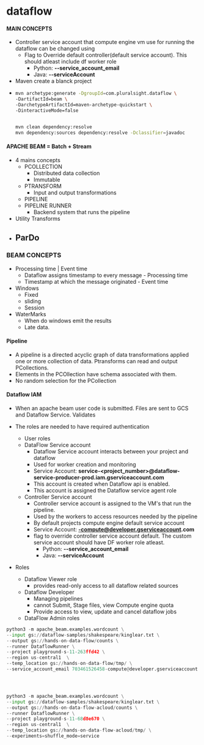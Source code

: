# dataflow


#### MAIN CONCEPTS
- Controller service account that compute engine vm use for running the dataflow can be changed using
  - Flag to Override default controller(default service account). This should atleast include df worker role
    - Python: __--service_account_email__ 
    - Java: __--serviceAccount__
- Maven create a blanck project
- 
  ``` sh
  mvn archetype:generate -DgroupId=com.pluralsight.dataflow \
  -DartifactId=beam \
  -DarchetypeArtifactId=maven-archetype-quickstart \
  -DinteractiveMode=false


  mvn clean dependency:resolve
  mvn dependency:sources dependency:resolve -Dclassifier=javadoc
  ```

#### APACHE BEAM = Batch + Stream
 - 4 mains concepts
   - PCOLLECTION
     - Distributed data collection
     - Immutable
   - PTRANSFORM
     - Input and output transformations
   - PIPELINE
   - PIPELINE RUNNER
     - Backend system that runs the pipeline
 - Utility Transforms
 - ParDo
   - 
### BEAM CONCEPTS
- Processing time | Event time
  -  Dataflow assigns timestamp to every message - Processing time 
  -  Timestamp at which the message originated - Event time
- Windows
  - Fixed 
  - sliding
  - Session
- WaterMarks
  - When do windows emit the results
  - Late data. 




#### Pipeline
- A pipeline is a directed acyclic graph of data transformations applied one or more collection of data. Ptransforms can read and output PCollections. 
- Elements in the PCOllection have schema associated with them. 
- No random selection for the PCollection

#### Dataflow IAM 

- When an apache beam user code is submitted. Files are sent to GCS and Dataflow Service. Validates 
- The roles are needed to have required authentication
  - User roles
  - DataFlow Service account  
    - Dataflow Service account interacts between your project and dataflow  
    - Used for worker creation and monitoring
    - Service Account: __service-<project_number>@dataflow-service-producer-prod.iam.gserviceaccount.com__
    - This account is created when Dataflow api is enabled. 
    - This account is assigned the Dataflow service agent role
  - Controller Service account
    - Controller service account is assigned to the VM's that run the pipeline. 
    - Used by the workers to access resources needed by the pipeline
    - By default projects compute engine default service account
    - Service Account: __<project-number>-compute@developer.gserviceaccount.com__
    - flag to override controller service account default. The custom service account should have DF worker role atleast. 
      - Python: __--service_account_email__
      - Java: __--serviceAccount__


- Roles 
  - Dataflow Viewer role
    - provides read-only access to all dataflow related sources 
  - Dataflow Developer
    - Managing pipelines
    - cannot Submit, Stage files, view Compute engine quota
    - Provide access to view, update and cancel dataflow jobs
  - DataFlow Admin roles 
  



``` python
python3 -m apache_beam.examples.wordcount \
--input gs://dataflow-samples/shakespeare/kinglear.txt \
--output gs://hands-on-data-flow/counts \
--runner DataflowRunner \
--project playground-s-11-263ffd42 \
--region us-central1  \
--temp_location gs://hands-on-data-flow/tmp/ \
--service_account_email 703461526458-compute@developer.gserviceaccount.com




python3 -m apache_beam.examples.wordcount \
--input gs://dataflow-samples/shakespeare/kinglear.txt \
--output gs://hands-on-data-flow-acloud/counts \
--runner DataflowRunner \
--project playground-s-11-68d8e670 \
--region us-central1  \
--temp_location gs://hands-on-data-flow-acloud/tmp/ \
--experiments=shuffle_mode=service


```



